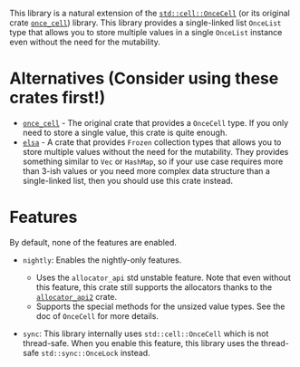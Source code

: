 
This library is a natural extension of the [`std::cell::OnceCell`](https://doc.rust-lang.org/std/cell/struct.OnceCell.html) (or its original crate [`once_cell`](https://crates.io/crates/once_cell)) library. This library provides a single-linked list `OnceList` type that allows you to store multiple values in a single `OnceList` instance even without the need for the mutability.

# Alternatives (Consider using these crates first!)

- [`once_cell`](https://crates.io/crates/once_cell) - The original crate that provides a `OnceCell` type. If you only need to store a single value, this crate is quite enough.
- [`elsa`](https://crates.io/crates/elsa) - A crate that provides `Frozen` collection types that allows you to store multiple values without the need for the mutability. They provides something similar to `Vec` or `HashMap`, so if your use case requires more than 3-ish values or you need more complex data structure than a single-linked list, then you should use this crate instead.

# Features

By default, none of the features are enabled.

- `nightly`: Enables the nightly-only features.

  - Uses the `allocator_api` std unstable feature. Note that even without this feature, this crate still supports the allocators thanks to the [`allocator_api2`](https://crates.io/crates/allocator-api2) crate.
  - Supports the special methods for the unsized value types. See the doc of `OnceCell` for more details.

- `sync`: This library internally uses `std::cell::OnceCell` which is not thread-safe. When you enable this feature, this library uses the thread-safe `std::sync::OnceLock` instead.
